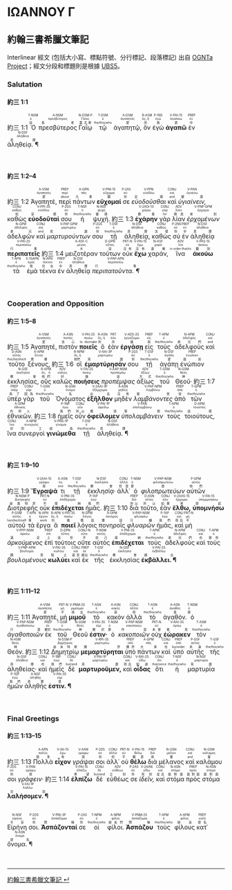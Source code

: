 # ΙΩΑΝΝΟΥ Γ

## 約翰三書希臘文筆記
Interlinear 經文 (包括大小寫、標點符號、分行標記、段落標記) 出自 [OGNTa Project](https://github.com/Andley/OGNTa)；經文分段和標題則是根據 [UBS5](https://www.academic-bible.com/en/online-bibles/greek-new-testament-ubs5/read-the-bible-text/bibel/text/lesen/stelle/74/10001/19999/ch/7a538c64cb48d15fa62a4fea869f10ce/)。


### Salutation

#### 約三 1:1
<rt>約三 1:1</rt> <RUBY><ruby><ruby>Ὁ<rt>這</rt></ruby><rt>ὁ</rt></ruby><rt>T-NSM</rt></RUBY> <RUBY><ruby><ruby>πρεσβύτερος<rt>長老</rt></ruby><rt>πρεσβύτερος</rt></ruby><rt>A-NSM</rt></RUBY> <RUBY><ruby><ruby>Γαΐῳ<rt>蓋尤斯</rt></ruby><rt>Γάϊος</rt></ruby><rt>N-DSM-P</rt></RUBY> <RUBY><ruby><ruby>τῷ<rt>the/this/who</rt></ruby><rt>ὁ</rt></ruby><rt>T-DSM</rt></RUBY> <RUBY><ruby><ruby>ἀγαπητῷ,<rt>愛</rt></ruby><rt>ἀγαπητός</rt></ruby><rt>A-DSM</rt></RUBY> <RUBY><ruby><ruby>ὃν<rt>所</rt></ruby><rt>ὅς, ἥ</rt></ruby><rt>R-ASM</rt></RUBY> <RUBY><ruby><ruby>ἐγὼ<rt>我</rt></ruby><rt>ἐγώ</rt></ruby><rt>P-1NS</rt></RUBY> <RUBY><ruby><ruby><strong>ἀγαπῶ</strong><rt>愛</rt></ruby><rt>ἀγαπάω</rt></ruby><rt>V-PAI-1S</rt></RUBY> <RUBY><ruby><ruby>ἐν<rt>中</rt></ruby><rt>ἐν</rt></ruby><rt>PREP</rt></RUBY> <RUBY><ruby><ruby>ἀληθείᾳ. ¶<rt>真理</rt></ruby><rt>ἀλήθεια</rt></ruby><rt>N-DSF</rt></RUBY></br></br></br> 


#### 約三 1:2–4
<rt>約三 1:2</rt> <RUBY><ruby><ruby>Ἀγαπητέ,<rt>愛</rt></ruby><rt>ἀγαπητός</rt></ruby><rt>A-VSM</rt></RUBY> <RUBY><ruby><ruby>περὶ<rt>about</rt></ruby><rt>περί</rt></ruby><rt>PREP</rt></RUBY> <RUBY><ruby><ruby>πάντων<rt>凡事</rt></ruby><rt>πᾶς</rt></ruby><rt>A-GPN</rt></RUBY> <RUBY><ruby><ruby><strong>εὔχομαί</strong><rt>願</rt></ruby><rt>εὔχομαι</rt></ruby><rt>V-PNI-1S</rt></RUBY> <RUBY><ruby><ruby>σε<rt>你</rt></ruby><rt>σύ</rt></ruby><rt>P-2AS</rt></RUBY> <RUBY><ruby><ruby><em>εὐοδοῦσθαι</em><rt>安順</rt></ruby><rt>εὐοδόω</rt></ruby><rt>V-PPN</rt></RUBY> <RUBY><ruby><ruby>καὶ<rt>and</rt></ruby><rt>καί</rt></ruby><rt>CONJ</rt></RUBY> <RUBY><ruby><ruby><em>ὑγιαίνειν,</em><rt>健康</rt></ruby><rt>ὑγιαίνω</rt></ruby><rt>V-PAN</rt></RUBY> <RUBY><ruby><ruby>καθὼς<rt>如</rt></ruby><rt>καθώς</rt></ruby><rt>CONJ</rt></RUBY> <RUBY><ruby><ruby><strong>εὐοδοῦταί</strong><rt>安順</rt></ruby><rt>εὐοδόω</rt></ruby><rt>V-PPI-3S</rt></RUBY> <RUBY><ruby><ruby>σου<rt>你</rt></ruby><rt>σύ</rt></ruby><rt>P-2GS</rt></RUBY> <RUBY><ruby><ruby>ἡ<rt>the/this/who</rt></ruby><rt>ὁ</rt></ruby><rt>T-NSF</rt></RUBY> <RUBY><ruby><ruby>ψυχή.<rt>靈魂</rt></ruby><rt>ψυχή</rt></ruby><rt>N-NSF</rt></RUBY> <rt>約三 1:3</rt> <RUBY><ruby><ruby><strong>ἐχάρην</strong><rt>歡喜</rt></ruby><rt>χαίρω</rt></ruby><rt>V-2AOI-1S</rt></RUBY> <RUBY><ruby><ruby>γὰρ<rt>for</rt></ruby><rt>γάρ</rt></ruby><rt>CONJ</rt></RUBY> <RUBY><ruby><ruby>λίαν<rt>極其</rt></ruby><rt>λίαν</rt></ruby><rt>ADV</rt></RUBY> <RUBY><ruby><ruby><em>ἐρχομένων</em><rt>來到</rt></ruby><rt>ἔρχομαι</rt></ruby><rt>V-PNP-GPM</rt></RUBY> <RUBY><ruby><ruby>ἀδελφῶν<rt>弟兄</rt></ruby><rt>ἀδελφός</rt></ruby><rt>N-GPM</rt></RUBY> <RUBY><ruby><ruby>καὶ<rt>and</rt></ruby><rt>καί</rt></ruby><rt>CONJ</rt></RUBY> <RUBY><ruby><ruby><em>μαρτυρούντων</em><rt>見證</rt></ruby><rt>μαρτυρέω</rt></ruby><rt>V-PAP-GPM</rt></RUBY> <RUBY><ruby><ruby>σου<rt>你</rt></ruby><rt>σύ</rt></ruby><rt>P-2GS</rt></RUBY> <RUBY><ruby><ruby>τῇ<rt>the/this/who</rt></ruby><rt>ὁ</rt></ruby><rt>T-DSF</rt></RUBY> <RUBY><ruby><ruby>ἀληθείᾳ,<rt>真理</rt></ruby><rt>ἀλήθεια</rt></ruby><rt>N-DSF</rt></RUBY> <RUBY><ruby><ruby>καθὼς<rt>怎樣</rt></ruby><rt>καθώς</rt></ruby><rt>CONJ</rt></RUBY> <RUBY><ruby><ruby>σὺ<rt>你</rt></ruby><rt>σύ</rt></ruby><rt>P-2NS</rt></RUBY> <RUBY><ruby><ruby>ἐν<rt>中</rt></ruby><rt>ἐν</rt></ruby><rt>PREP</rt></RUBY> <RUBY><ruby><ruby>ἀληθείᾳ<rt>真理</rt></ruby><rt>ἀλήθεια</rt></ruby><rt>N-DSF</rt></RUBY> <RUBY><ruby><ruby><strong>περιπατεῖς</strong><rt>行事</rt></ruby><rt>περιπατέω</rt></ruby><rt>V-PAI-2S</rt></RUBY> <rt>約三 1:4</rt> <RUBY><ruby><ruby>μειζοτέραν<rt>大</rt></ruby><rt>μέγας</rt></ruby><rt>A-ASF-C</rt></RUBY> <RUBY><ruby><ruby>τούτων<rt>這</rt></ruby><rt>οὗτος</rt></ruby><rt>D-GPN</rt></RUBY> <RUBY><ruby><ruby>οὐκ<rt>沒有</rt></ruby><rt>οὐ</rt></ruby><rt>PRT-N</rt></RUBY> <RUBY><ruby><ruby><strong>ἔχω</strong><rt>沒有</rt></ruby><rt>ἔχω</rt></ruby><rt>V-PAI-1S</rt></RUBY> <RUBY><ruby><ruby>χαράν,<rt>喜樂</rt></ruby><rt>χαρά</rt></ruby><rt>N-ASF</rt></RUBY> <RUBY><ruby><ruby>ἵνα<rt>in order that/to</rt></ruby><rt>ἵνα</rt></ruby><rt>ADV</rt></RUBY> <RUBY><ruby><ruby><strong>ἀκούω</strong><rt>聽到</rt></ruby><rt>ἀκούω</rt></ruby><rt>V-PAS-1S</rt></RUBY> <RUBY><ruby><ruby>τὰ<rt>the/this/who</rt></ruby><rt>ὁ</rt></ruby><rt>T-APN</rt></RUBY> <RUBY><ruby><ruby>ἐμὰ<rt>我</rt></ruby><rt>ἐμός</rt></ruby><rt>S-1SAPN</rt></RUBY> <RUBY><ruby><ruby>τέκνα<rt>兒女</rt></ruby><rt>τέκνον</rt></ruby><rt>N-APN</rt></RUBY> <RUBY><ruby><ruby>ἐν<rt>中</rt></ruby><rt>ἐν</rt></ruby><rt>PREP</rt></RUBY> <RUBY><ruby><ruby>ἀληθείᾳ<rt>真理</rt></ruby><rt>ἀλήθεια</rt></ruby><rt>N-DSF</rt></RUBY> <RUBY><ruby><ruby><em>περιπατοῦντα. ¶</em><rt>行事</rt></ruby><rt>περιπατέω</rt></ruby><rt>V-PAP-APN</rt></RUBY></br></br></br> 


### Cooperation and Opposition

#### 約三 1:5–8
<rt>約三 1:5</rt> <RUBY><ruby><ruby>Ἀγαπητέ,<rt>愛</rt></ruby><rt>ἀγαπητός</rt></ruby><rt>A-VSM</rt></RUBY> <RUBY><ruby><ruby>πιστὸν<rt>忠心</rt></ruby><rt>πιστός</rt></ruby><rt>A-ASN</rt></RUBY> <RUBY><ruby><ruby><strong>ποιεῖς</strong><rt>to do/make</rt></ruby><rt>ποιέω</rt></ruby><rt>V-PAI-2S</rt></RUBY> <RUBY><ruby><ruby>ὃ<rt>所</rt></ruby><rt>ὅς, ἥ</rt></ruby><rt>R-ASN</rt></RUBY> <RUBY><ruby><ruby>ἐὰν<rt>所</rt></ruby><rt>ἐάν</rt></ruby><rt>PRT</rt></RUBY> <RUBY><ruby><ruby><strong>ἐργάσῃ</strong><rt>做</rt></ruby><rt>ἐργάζομαι</rt></ruby><rt>V-ADS-2S</rt></RUBY> <RUBY><ruby><ruby>εἰς<rt>為</rt></ruby><rt>εἰς</rt></ruby><rt>PREP</rt></RUBY> <RUBY><ruby><ruby>τοὺς<rt>the/this/who</rt></ruby><rt>ὁ</rt></ruby><rt>T-APM</rt></RUBY> <RUBY><ruby><ruby>ἀδελφοὺς<rt>弟兄們</rt></ruby><rt>ἀδελφός</rt></ruby><rt>N-APM</rt></RUBY> <RUBY><ruby><ruby>καὶ<rt>and</rt></ruby><rt>καί</rt></ruby><rt>CONJ</rt></RUBY> <RUBY><ruby><ruby>τοῦτο<rt>this/he/she/it</rt></ruby><rt>οὗτος</rt></ruby><rt>D-ASN</rt></RUBY> <RUBY><ruby><ruby>ξένους,<rt>異鄉</rt></ruby><rt>ξένος</rt></ruby><rt>A-APM</rt></RUBY> <rt>約三 1:6</rt> <RUBY><ruby><ruby>οἳ<rt>他們</rt></ruby><rt>ὅς, ἥ</rt></ruby><rt>R-NPM</rt></RUBY> <RUBY><ruby><ruby><strong>ἐμαρτύρησάν</strong><rt>見證</rt></ruby><rt>μαρτυρέω</rt></ruby><rt>V-AAI-3P</rt></RUBY> <RUBY><ruby><ruby>σου<rt>你</rt></ruby><rt>σύ</rt></ruby><rt>P-2GS</rt></RUBY> <RUBY><ruby><ruby>τῇ<rt>the/this/who</rt></ruby><rt>ὁ</rt></ruby><rt>T-DSF</rt></RUBY> <RUBY><ruby><ruby>ἀγάπῃ<rt>愛</rt></ruby><rt>ἀγάπη</rt></ruby><rt>N-DSF</rt></RUBY> <RUBY><ruby><ruby>ἐνώπιον<rt>面前</rt></ruby><rt>ἐνώπιον</rt></ruby><rt>PREP</rt></RUBY> <RUBY><ruby><ruby>ἐκκλησίας,<rt>教會</rt></ruby><rt>ἐκκλησία</rt></ruby><rt>N-GSF</rt></RUBY> <RUBY><ruby><ruby>οὓς<rt>他們</rt></ruby><rt>ὅς, ἥ</rt></ruby><rt>R-APM</rt></RUBY> <RUBY><ruby><ruby>καλῶς<rt>好</rt></ruby><rt>καλῶς</rt></ruby><rt>ADV</rt></RUBY> <RUBY><ruby><ruby><strong>ποιήσεις</strong><rt>做</rt></ruby><rt>ποιέω</rt></ruby><rt>V-FAI-2S</rt></RUBY> <RUBY><ruby><ruby><em>προπέμψας</em><rt>送</rt></ruby><rt>προπέμπω</rt></ruby><rt>V-AAP-NSM</rt></RUBY> <RUBY><ruby><ruby>ἀξίως<rt>方式</rt></ruby><rt>ἀξίως</rt></ruby><rt>ADV</rt></RUBY> <RUBY><ruby><ruby>τοῦ<rt>the/this/who</rt></ruby><rt>ὁ</rt></ruby><rt>T-GSM</rt></RUBY> <RUBY><ruby><ruby>Θεοῦ·<rt>神</rt></ruby><rt>θεός</rt></ruby><rt>N-GSM</rt></RUBY> <rt>約三 1:7</rt> <RUBY><ruby><ruby>ὑπὲρ<rt>為了</rt></ruby><rt>ὑπέρ</rt></ruby><rt>PREP</rt></RUBY> <RUBY><ruby><ruby>γὰρ<rt>因為</rt></ruby><rt>γάρ</rt></ruby><rt>CONJ</rt></RUBY> <RUBY><ruby><ruby>τοῦ<rt>the/this/who</rt></ruby><rt>ὁ</rt></ruby><rt>T-GSN</rt></RUBY> <RUBY><ruby><ruby>Ὀνόματος<rt>名</rt></ruby><rt>ὄνομα</rt></ruby><rt>N-GSN</rt></RUBY> <RUBY><ruby><ruby><strong>ἐξῆλθον</strong><rt>出去</rt></ruby><rt>ἐξέρχομαι</rt></ruby><rt>V-2AAI-3P</rt></RUBY> <RUBY><ruby><ruby>μηδὲν<rt>沒有</rt></ruby><rt>μηδείς</rt></ruby><rt>A-ASN</rt></RUBY> <RUBY><ruby><ruby><em>λαμβάνοντες</em><rt>接受</rt></ruby><rt>λαμβάνω</rt></ruby><rt>V-PAP-NPM</rt></RUBY> <RUBY><ruby><ruby>ἀπὸ<rt>從</rt></ruby><rt>ἀπό</rt></ruby><rt>PREP</rt></RUBY> <RUBY><ruby><ruby>τῶν<rt>the/this/who</rt></ruby><rt>ὁ</rt></ruby><rt>T-GPM</rt></RUBY> <RUBY><ruby><ruby>ἐθνικῶν.<rt>外邦人</rt></ruby><rt>ἐθνικός</rt></ruby><rt>A-GPM</rt></RUBY> <rt>約三 1:8</rt> <RUBY><ruby><ruby>ἡμεῖς<rt>我們</rt></ruby><rt>ἐγώ</rt></ruby><rt>P-1NP</rt></RUBY> <RUBY><ruby><ruby>οὖν<rt>所以</rt></ruby><rt>οὖν</rt></ruby><rt>CONJ</rt></RUBY> <RUBY><ruby><ruby><strong>ὀφείλομεν</strong><rt>應該</rt></ruby><rt>ὀφείλω</rt></ruby><rt>V-PAI-1P</rt></RUBY> <RUBY><ruby><ruby><em>ὑπολαμβάνειν</em><rt>幫助</rt></ruby><rt>ὑπολαμβάνω</rt></ruby><rt>V-PAN</rt></RUBY> <RUBY><ruby><ruby>τοὺς<rt>the/this/who</rt></ruby><rt>ὁ</rt></ruby><rt>T-APM</rt></RUBY> <RUBY><ruby><ruby>τοιούτους,<rt>這樣</rt></ruby><rt>τοιοῦτος</rt></ruby><rt>D-APM</rt></RUBY> <RUBY><ruby><ruby>ἵνα<rt>好</rt></ruby><rt>ἵνα</rt></ruby><rt>CONJ</rt></RUBY> <RUBY><ruby><ruby>συνεργοὶ<rt>同工</rt></ruby><rt>συνεργός</rt></ruby><rt>A-NPM</rt></RUBY> <RUBY><ruby><ruby><strong>γινώμεθα</strong><rt>成為</rt></ruby><rt>γίνομαι</rt></ruby><rt>V-PNS-1P</rt></RUBY> <RUBY><ruby><ruby>τῇ<rt>the/this/who</rt></ruby><rt>ὁ</rt></ruby><rt>T-DSF</rt></RUBY> <RUBY><ruby><ruby>ἀληθείᾳ. ¶<rt>真理</rt></ruby><rt>ἀλήθεια</rt></ruby><rt>N-DSF</rt></RUBY></br></br></br> 


#### 約三 1:9–10
<rt>約三 1:9</rt> <RUBY><ruby><ruby><strong>Ἔγραψά</strong><rt>寫</rt></ruby><rt>γράφω</rt></ruby><rt>V-2AAI-1S</rt></RUBY> <RUBY><ruby><ruby>τι<rt>one</rt></ruby><rt>τις</rt></ruby><rt>X-ASN</rt></RUBY> <RUBY><ruby><ruby>τῇ<rt>the/this/who</rt></ruby><rt>ὁ</rt></ruby><rt>T-DSF</rt></RUBY> <RUBY><ruby><ruby>ἐκκλησίᾳ·<rt>教會</rt></ruby><rt>ἐκκλησία</rt></ruby><rt>N-DSF</rt></RUBY> <RUBY><ruby><ruby>ἀλλ᾽<rt>但是</rt></ruby><rt>ἀλλά</rt></ruby><rt>CONJ</rt></RUBY> <RUBY><ruby><ruby>ὁ<rt>那</rt></ruby><rt>ὁ</rt></ruby><rt>T-NSM</rt></RUBY> <RUBY><ruby><ruby><em>φιλοπρωτεύων</em><rt>首</rt></ruby><rt>φιλοπρωτεύω</rt></ruby><rt>V-PAP-NSM</rt></RUBY> <RUBY><ruby><ruby>αὐτῶν<rt>他們</rt></ruby><rt>αὐτός</rt></ruby><rt>P-GPM</rt></RUBY> <RUBY><ruby><ruby>Διοτρεφὴς<rt>迪奧特菲</rt></ruby><rt>Διοτρεφής</rt></ruby><rt>N-NSM-P</rt></RUBY> <RUBY><ruby><ruby>οὐκ<rt>不</rt></ruby><rt>οὐ</rt></ruby><rt>PRT-N</rt></RUBY> <RUBY><ruby><ruby><strong>ἐπιδέχεται</strong><rt>接納</rt></ruby><rt>ἐπιδέχομαι</rt></ruby><rt>V-PNI-3S</rt></RUBY> <RUBY><ruby><ruby>ἡμᾶς.<rt>我們</rt></ruby><rt>ἐγώ</rt></ruby><rt>P-1AP</rt></RUBY> <rt>約三 1:10</rt> <RUBY><ruby><ruby>διὰ<rt>所以</rt></ruby><rt>διά</rt></ruby><rt>PREP</rt></RUBY> <RUBY><ruby><ruby>τοῦτο,<rt>所以</rt></ruby><rt>οὗτος</rt></ruby><rt>D-ASN</rt></RUBY> <RUBY><ruby><ruby>ἐὰν<rt>如果</rt></ruby><rt>ἐάν</rt></ruby><rt>CONJ</rt></RUBY> <RUBY><ruby><ruby><strong>ἔλθω,</strong><rt>來</rt></ruby><rt>ἔρχομαι</rt></ruby><rt>V-2AAS-1S</rt></RUBY> <RUBY><ruby><ruby><strong>ὑπομνήσω</strong><rt>提起</rt></ruby><rt>ὑπομιμνήσκω</rt></ruby><rt>V-FAI-1S</rt></RUBY> <RUBY><ruby><ruby>αὐτοῦ<rt>he/she/it/self</rt></ruby><rt>αὐτός</rt></ruby><rt>P-GSM</rt></RUBY> <RUBY><ruby><ruby>τὰ<rt>事</rt></ruby><rt>ὁ</rt></ruby><rt>T-APN</rt></RUBY> <RUBY><ruby><ruby>ἔργα<rt>work</rt></ruby><rt>ἔργον</rt></ruby><rt>N-APN</rt></RUBY> <RUBY><ruby><ruby>ἃ<rt>所</rt></ruby><rt>ὅς, ἥ</rt></ruby><rt>R-APN</rt></RUBY> <RUBY><ruby><ruby><strong>ποιεῖ</strong><rt>做</rt></ruby><rt>ποιέω</rt></ruby><rt>V-PAI-3S</rt></RUBY> <RUBY><ruby><ruby>λόγοις<rt>壞話</rt></ruby><rt>λόγος</rt></ruby><rt>N-DPM</rt></RUBY> <RUBY><ruby><ruby>πονηροῖς<rt>壞話</rt></ruby><rt>πονηρός</rt></ruby><rt>A-DPM</rt></RUBY> <RUBY><ruby><ruby><em>φλυαρῶν</em><rt>汙衊</rt></ruby><rt>φλυαρέω</rt></ruby><rt>V-PAP-NSM</rt></RUBY> <RUBY><ruby><ruby>ἡμᾶς,<rt>我們</rt></ruby><rt>ἐγώ</rt></ruby><rt>P-1AP</rt></RUBY> <RUBY><ruby><ruby>καὶ<rt>而且</rt></ruby><rt>καί</rt></ruby><rt>CONJ</rt></RUBY> <RUBY><ruby><ruby>μὴ<rt>不</rt></ruby><rt>μή</rt></ruby><rt>PRT-N</rt></RUBY> <RUBY><ruby><ruby><em>ἀρκούμενος</em><rt>滿足</rt></ruby><rt>ἀρκέω</rt></ruby><rt>V-PPP-NSM</rt></RUBY> <RUBY><ruby><ruby>ἐπὶ<rt>上</rt></ruby><rt>ἐπί</rt></ruby><rt>PREP</rt></RUBY> <RUBY><ruby><ruby>τούτοις<rt>這些</rt></ruby><rt>οὗτος</rt></ruby><rt>D-DPN</rt></RUBY> <RUBY><ruby><ruby>οὔτε<rt>不</rt></ruby><rt>οὔτε</rt></ruby><rt>CONJ-N</rt></RUBY> <RUBY><ruby><ruby>αὐτὸς<rt>自己</rt></ruby><rt>αὐτός</rt></ruby><rt>P-NSM</rt></RUBY> <RUBY><ruby><ruby><strong>ἐπιδέχεται</strong><rt>接納</rt></ruby><rt>ἐπιδέχομαι</rt></ruby><rt>V-PNI-3S</rt></RUBY> <RUBY><ruby><ruby>τοὺς<rt>the/this/who</rt></ruby><rt>ὁ</rt></ruby><rt>T-APM</rt></RUBY> <RUBY><ruby><ruby>ἀδελφοὺς<rt>弟兄們</rt></ruby><rt>ἀδελφός</rt></ruby><rt>N-APM</rt></RUBY> <RUBY><ruby><ruby>καὶ<rt>也</rt></ruby><rt>καί</rt></ruby><rt>CONJ</rt></RUBY> <RUBY><ruby><ruby>τοὺς<rt>那些</rt></ruby><rt>ὁ</rt></ruby><rt>T-APM</rt></RUBY> <RUBY><ruby><ruby><em>βουλομένους</em><rt>願意</rt></ruby><rt>βούλομαι</rt></ruby><rt>V-PNP-APM</rt></RUBY> <RUBY><ruby><ruby><strong>κωλύει</strong><rt>阻止</rt></ruby><rt>κωλύω</rt></ruby><rt>V-PAI-3S</rt></RUBY> <RUBY><ruby><ruby>καὶ<rt>甚至</rt></ruby><rt>καί</rt></ruby><rt>CONJ</rt></RUBY> <RUBY><ruby><ruby>ἐκ<rt>趕出</rt></ruby><rt>ἐκ</rt></ruby><rt>PREP</rt></RUBY> <RUBY><ruby><ruby>τῆς<rt>the/this/who</rt></ruby><rt>ὁ</rt></ruby><rt>T-GSF</rt></RUBY> <RUBY><ruby><ruby>ἐκκλησίας<rt>教會</rt></ruby><rt>ἐκκλησία</rt></ruby><rt>N-GSF</rt></RUBY> <RUBY><ruby><ruby><strong>ἐκβάλλει. ¶</strong><rt>趕出</rt></ruby><rt>ἐκβάλλω</rt></ruby><rt>V-PAI-3S</rt></RUBY></br></br></br> 


#### 約三 1:11–12
<rt>約三 1:11</rt> <RUBY><ruby><ruby>Ἀγαπητέ,<rt>愛</rt></ruby><rt>ἀγαπητός</rt></ruby><rt>A-VSM</rt></RUBY> <RUBY><ruby><ruby>μὴ<rt>不</rt></ruby><rt>μή</rt></ruby><rt>PRT-N</rt></RUBY> <RUBY><ruby><ruby><strong>μιμοῦ</strong><rt>效法</rt></ruby><rt>μιμέομαι</rt></ruby><rt>V-PNM-2S</rt></RUBY> <RUBY><ruby><ruby>τὸ<rt>the/this/who</rt></ruby><rt>ὁ</rt></ruby><rt>T-ASN</rt></RUBY> <RUBY><ruby><ruby>κακὸν<rt>惡</rt></ruby><rt>κακός</rt></ruby><rt>A-ASN</rt></RUBY> <RUBY><ruby><ruby>ἀλλὰ<rt>而</rt></ruby><rt>ἀλλά</rt></ruby><rt>CONJ</rt></RUBY> <RUBY><ruby><ruby>τὸ<rt>the/this/who</rt></ruby><rt>ὁ</rt></ruby><rt>T-ASN</rt></RUBY> <RUBY><ruby><ruby>ἀγαθόν.<rt>善</rt></ruby><rt>ἀγαθός</rt></ruby><rt>A-ASN</rt></RUBY> <RUBY><ruby><ruby>ὁ<rt>那</rt></ruby><rt>ὁ</rt></ruby><rt>T-NSM</rt></RUBY> <RUBY><ruby><ruby><em>ἀγαθοποιῶν</em><rt>行善</rt></ruby><rt>ἀγαθοποιέω</rt></ruby><rt>V-PAP-NSM</rt></RUBY> <RUBY><ruby><ruby>ἐκ<rt>屬於</rt></ruby><rt>ἐκ</rt></ruby><rt>PREP</rt></RUBY> <RUBY><ruby><ruby>τοῦ<rt>the/this/who</rt></ruby><rt>ὁ</rt></ruby><rt>T-GSM</rt></RUBY> <RUBY><ruby><ruby>Θεοῦ<rt>神</rt></ruby><rt>θεός</rt></ruby><rt>N-GSM</rt></RUBY> <RUBY><ruby><ruby><strong>ἐστιν·</strong><rt>屬於</rt></ruby><rt>εἰμί</rt></ruby><rt>V-PAI-3S</rt></RUBY> <RUBY><ruby><ruby>ὁ<rt>那</rt></ruby><rt>ὁ</rt></ruby><rt>T-NSM</rt></RUBY> <RUBY><ruby><ruby><em>κακοποιῶν</em><rt>作惡</rt></ruby><rt>κακοποιέω</rt></ruby><rt>V-PAP-NSM</rt></RUBY> <RUBY><ruby><ruby>οὐχ<rt>未曾</rt></ruby><rt>οὐ</rt></ruby><rt>PRT-N</rt></RUBY> <RUBY><ruby><ruby><strong>ἑώρακεν</strong><rt>看見</rt></ruby><rt>ὁράω</rt></ruby><rt>V-RAI-3S</rt></RUBY> <RUBY><ruby><ruby>τὸν<rt>the/this/who</rt></ruby><rt>ὁ</rt></ruby><rt>T-ASM</rt></RUBY> <RUBY><ruby><ruby>Θεόν.<rt>神</rt></ruby><rt>θεός</rt></ruby><rt>N-ASM</rt></RUBY> <rt>約三 1:12</rt> <RUBY><ruby><ruby>Δημητρίῳ<rt>迪米特斯</rt></ruby><rt>Δημήτριος</rt></ruby><rt>N-DSM-P</rt></RUBY> <RUBY><ruby><ruby><strong>μεμαρτύρηται</strong><rt>讚許</rt></ruby><rt>μαρτυρέω</rt></ruby><rt>V-RPI-3S</rt></RUBY> <RUBY><ruby><ruby>ὑπὸ<rt>讚許</rt></ruby><rt>ὑπό</rt></ruby><rt>PREP</rt></RUBY> <RUBY><ruby><ruby>πάντων<rt>大家</rt></ruby><rt>πᾶς</rt></ruby><rt>A-GPM</rt></RUBY> <RUBY><ruby><ruby>καὶ<rt>也</rt></ruby><rt>καί</rt></ruby><rt>CONJ</rt></RUBY> <RUBY><ruby><ruby>ὑπὸ<rt>by/under</rt></ruby><rt>ὑπό</rt></ruby><rt>PREP</rt></RUBY> <RUBY><ruby><ruby>αὐτῆς<rt>本身</rt></ruby><rt>αὐτός</rt></ruby><rt>P-GSF</rt></RUBY> <RUBY><ruby><ruby>τῆς<rt>the/this/who</rt></ruby><rt>ὁ</rt></ruby><rt>T-GSF</rt></RUBY> <RUBY><ruby><ruby>ἀληθείας·<rt>真理</rt></ruby><rt>ἀλήθεια</rt></ruby><rt>N-GSF</rt></RUBY> <RUBY><ruby><ruby>καὶ<rt>也</rt></ruby><rt>καί</rt></ruby><rt>CONJ</rt></RUBY> <RUBY><ruby><ruby>ἡμεῖς<rt>我們</rt></ruby><rt>ἐγώ</rt></ruby><rt>P-1NP</rt></RUBY> <RUBY><ruby><ruby>δὲ<rt>but/and</rt></ruby><rt>δέ</rt></ruby><rt>CONJ</rt></RUBY> <RUBY><ruby><ruby><strong>μαρτυροῦμεν,</strong><rt>見證</rt></ruby><rt>μαρτυρέω</rt></ruby><rt>V-PAI-1P</rt></RUBY> <RUBY><ruby><ruby>καὶ<rt>而且</rt></ruby><rt>καί</rt></ruby><rt>CONJ</rt></RUBY> <RUBY><ruby><ruby><strong>οἶδας</strong><rt>知道</rt></ruby><rt>εἴδω</rt></ruby><rt>V-RAI-2S</rt></RUBY> <RUBY><ruby><ruby>ὅτι<rt>that/since</rt></ruby><rt>ὅτι</rt></ruby><rt>CONJ</rt></RUBY> <RUBY><ruby><ruby>ἡ<rt>the/this/who</rt></ruby><rt>ὁ</rt></ruby><rt>T-NSF</rt></RUBY> <RUBY><ruby><ruby>μαρτυρία<rt>見證</rt></ruby><rt>μαρτυρία</rt></ruby><rt>N-NSF</rt></RUBY> <RUBY><ruby><ruby>ἡμῶν<rt>我們</rt></ruby><rt>ἐγώ</rt></ruby><rt>P-1GP</rt></RUBY> <RUBY><ruby><ruby>ἀληθής<rt>真實</rt></ruby><rt>ἀληθής</rt></ruby><rt>A-NSF</rt></RUBY> <RUBY><ruby><ruby><strong>ἐστιν. ¶</strong><rt>是</rt></ruby><rt>εἰμί</rt></ruby><rt>V-PAI-3S</rt></RUBY></br></br></br> 

### Final Greetings

#### 約三 1:13–15
<rt>約三 1:13</rt> <RUBY><ruby><ruby>Πολλὰ<rt>很多</rt></ruby><rt>πολύς</rt></ruby><rt>A-APN</rt></RUBY> <RUBY><ruby><ruby><strong>εἶχον</strong><rt>有</rt></ruby><rt>ἔχω</rt></ruby><rt>V-IAI-1S</rt></RUBY> <RUBY><ruby><ruby><em>γράψαι</em><rt>寫</rt></ruby><rt>γράφω</rt></ruby><rt>V-AAN</rt></RUBY> <RUBY><ruby><ruby>σοι<rt>你</rt></ruby><rt>σύ</rt></ruby><rt>P-2DS</rt></RUBY> <RUBY><ruby><ruby>ἀλλ᾽<rt>但</rt></ruby><rt>ἀλλά</rt></ruby><rt>CONJ</rt></RUBY> <RUBY><ruby><ruby>οὐ<rt>不</rt></ruby><rt>οὐ</rt></ruby><rt>PRT-N</rt></RUBY> <RUBY><ruby><ruby><strong>θέλω</strong><rt>願意</rt></ruby><rt>θέλω</rt></ruby><rt>V-PAI-1S</rt></RUBY> <RUBY><ruby><ruby>διὰ<rt>用</rt></ruby><rt>διά</rt></ruby><rt>PREP</rt></RUBY> <RUBY><ruby><ruby>μέλανος<rt>墨</rt></ruby><rt>μέλαν</rt></ruby><rt>N-GSN</rt></RUBY> <RUBY><ruby><ruby>καὶ<rt>and</rt></ruby><rt>καί</rt></ruby><rt>CONJ</rt></RUBY> <RUBY><ruby><ruby>καλάμου<rt>筆</rt></ruby><rt>κάλαμος</rt></ruby><rt>N-GSM</rt></RUBY> <RUBY><ruby><ruby>σοι<rt>你</rt></ruby><rt>σύ</rt></ruby><rt>P-2DS</rt></RUBY> <RUBY><ruby><ruby><em>γράφειν·</em><rt>寫</rt></ruby><rt>γράφω</rt></ruby><rt>V-PAN</rt></RUBY> <rt>約三 1:14</rt> <RUBY><ruby><ruby><strong>ἐλπίζω</strong><rt>希望</rt></ruby><rt>ἐλπίζω</rt></ruby><rt>V-PAI-1S</rt></RUBY> <RUBY><ruby><ruby>δὲ<rt>but/and</rt></ruby><rt>δέ</rt></ruby><rt>CONJ</rt></RUBY> <RUBY><ruby><ruby>εὐθέως<rt>立刻</rt></ruby><rt>εὐθέως</rt></ruby><rt>ADV</rt></RUBY> <RUBY><ruby><ruby>σε<rt>你</rt></ruby><rt>σύ</rt></ruby><rt>P-2AS</rt></RUBY> <RUBY><ruby><ruby><em>ἰδεῖν,</em><rt>見到</rt></ruby><rt>εἴδω</rt></ruby><rt>V-2AAN</rt></RUBY> <RUBY><ruby><ruby>καὶ<rt>並且</rt></ruby><rt>καί</rt></ruby><rt>CONJ</rt></RUBY> <RUBY><ruby><ruby>στόμα<rt>面對面</rt></ruby><rt>στόμα</rt></ruby><rt>N-ASN</rt></RUBY> <RUBY><ruby><ruby>πρὸς<rt>面對面</rt></ruby><rt>πρός</rt></ruby><rt>PREP</rt></RUBY> <RUBY><ruby><ruby>στόμα<rt>面對面</rt></ruby><rt>στόμα</rt></ruby><rt>N-ASN</rt></RUBY> <RUBY><ruby><ruby><strong>λαλήσομεν. ¶</strong><rt>交談</rt></ruby><rt>λαλέω</rt></ruby><rt>V-FAI-1P</rt></RUBY></br></br></br> <RUBY><ruby><ruby>Εἰρήνη<rt>平安</rt></ruby><rt>εἰρήνη</rt></ruby><rt>N-NSF</rt></RUBY> <RUBY><ruby><ruby>σοι.<rt>你</rt></ruby><rt>σύ</rt></ruby><rt>P-2DS</rt></RUBY> <RUBY><ruby><ruby><strong>Ἀσπάζονταί</strong><rt>問候</rt></ruby><rt>ἀσπάζομαι</rt></ruby><rt>V-PNI-3P</rt></RUBY> <RUBY><ruby><ruby>σε<rt>你</rt></ruby><rt>σύ</rt></ruby><rt>P-2AS</rt></RUBY> <RUBY><ruby><ruby>οἱ<rt>the/this/who</rt></ruby><rt>ὁ</rt></ruby><rt>T-NPM</rt></RUBY> <RUBY><ruby><ruby>φίλοι.<rt>朋友們</rt></ruby><rt>φίλος</rt></ruby><rt>A-NPM</rt></RUBY> <RUBY><ruby><ruby><strong>Ἀσπάζου</strong><rt>問候</rt></ruby><rt>ἀσπάζομαι</rt></ruby><rt>V-PNM-2S</rt></RUBY> <RUBY><ruby><ruby>τοὺς<rt>the/this/who</rt></ruby><rt>ὁ</rt></ruby><rt>T-APM</rt></RUBY> <RUBY><ruby><ruby>φίλους<rt>朋友</rt></ruby><rt>φίλος</rt></ruby><rt>A-APM</rt></RUBY> <RUBY><ruby><ruby>κατ᾽<rt>提名</rt></ruby><rt>κατά</rt></ruby><rt>PREP</rt></RUBY> <RUBY><ruby><ruby>ὄνομα. ¶<rt>提名</rt></ruby><rt>ὄνομα</rt></ruby><rt>N-ASN</rt></RUBY></br></br></br> 



---

[約翰三書希臘文筆記 ↵](約三hn-Notes.md)

